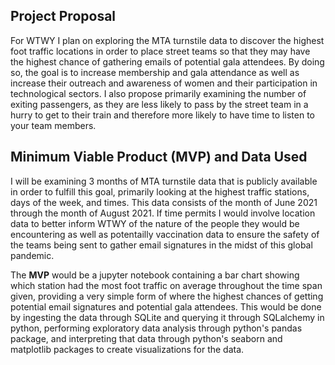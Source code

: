 ## Project Proposal
For WTWY I plan on exploring the MTA turnstile data to discover the highest foot traffic locations in order to place street teams so that they may have the highest chance of gathering emails of potential gala attendees. By doing so, the goal is to increase membership and gala attendance as well as increase their outreach and awareness of women and their participation in technological sectors. I also propose primarily examining the number of exiting passengers, as they are less likely to pass by the street team in a hurry to get to their train and therefore more likely to have time to listen to your team members. 


## Minimum Viable Product (MVP) and Data Used

I will be examining 3 months of MTA turnstile data that is publicly available in order to fulfill this goal, primarily looking at the highest traffic stations, days of the week, and times. This data consists of the month of June 2021 through the month of August 2021. If time permits I would involve location data to better inform WTWY of the nature of the people they would be encountering as well as potentailly vaccination data to ensure the safety of the teams being sent to gather email signatures in the midst of this global pandemic. 

The **MVP** would be a jupyter notebook containing a bar chart showing which station had the most foot traffic on average throughout the time span given, providing a very simple form of where the highest chances of getting potential email signatures and potential gala attendees. This would be done by ingesting the data through SQLite and querying it through SQLalchemy in python, performing exploratory data analysis through python's pandas package, and interpreting that data through python's seaborn and matplotlib packages to create visualizations for the data. 
